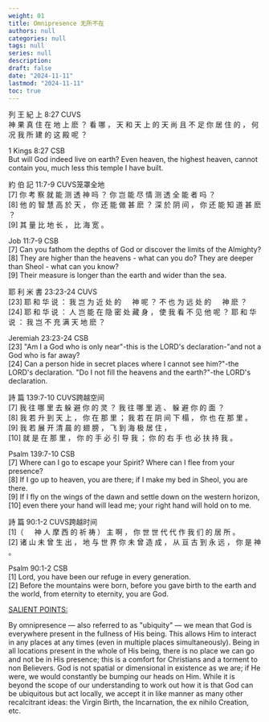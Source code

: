 ```yaml
---
weight: 01
title: Omnipresence 无所不在
authors: null
categories: null
tags: null
series: null
description: 
draft: false
date: "2024-11-11"
lastmod: "2024-11-11"
toc: true
---
```


<!--more-->

列 王 紀 上 8:27 CUVS  
神 果 真 住 在 地 上 麽 ？ 看 哪 ， 天 和 天 上 的 天 尚 且 不 足 你 居 住 的 ， 何 况 我 所 建 的 这 殿 呢 ？

1 Kings 8:27 CSB  
But will God indeed live on earth? Even heaven, the highest heaven, cannot contain you, much less this temple I have built.


約 伯 記 11:7-9 CUVS<label class="margin-toggle sidenote-number"></label><span class="sidenote">笼罩全地</span>   
[7] 你 考 察 就 能 测 透 神 吗 ？ 你 岂 能 尽 情 测 透 全 能 者 吗 ？   
[8] 他 的 智 慧 高 於 天 ， 你 还 能 做 甚 麽 ？ 深 於 阴 间 ， 你 还 能 知 道 甚 麽 ？   
[9] 其 量 比 地 长 ， 比 海 宽 。

Job 11:7-9 CSB  
[7] Can you fathom the depths of God or discover the limits of the Almighty?   
[8] They are higher than the heavens - what can you do? They are deeper than Sheol - what can you know?   
[9] Their measure is longer than the earth and wider than the sea.


耶 利 米 書 23:23-24 CUVS   
[23] 耶 和 华 说 ： 我 岂 为 近 处 的 　 神 呢 ？ 不 也 为 远 处 的 　 神 麽 ？   
[24] 耶 和 华 说 ： 人 岂 能 在 隐 密 处 藏 身 ， 使 我 看 不 见 他 呢 ？ 耶 和 华 说 ： 我 岂 不 充 满 天 地 麽 ？

Jeremiah 23:23-24 CSB  
[23] "Am I a God who is only near"-this is the LORD's declaration-"and not a God who is far away?   
[24] Can a person hide in secret places where I cannot see him?"-the LORD's declaration. "Do I not fill the heavens and the earth?"-the LORD's declaration.


詩 篇 139:7-10 CUVS<label class="margin-toggle sidenote-number"></label><span class="sidenote">跨越空间</span>   
[7] 我 往 哪 里 去 躲 避 你 的 灵 ？ 我 往 哪 里 逃 、 躲 避 你 的 面 ？   
[8] 我 若 升 到 天 上 ， 你 在 那 里 ； 我 若 在 阴 间 下 榻 ， 你 也 在 那 里 。   
[9] 我 若 展 开 清 晨 的 翅 膀 ， 飞 到 海 极 居 住 ，   
[10] 就 是 在 那 里 ， 你 的 手 必 引 导 我 ； 你 的 右 手 也 必 扶 持 我 。

Psalm 139:7-10 CSB  
[7] Where can I go to escape your Spirit? Where can I flee from your presence?   
[8] If I go up to heaven, you are there; if I make my bed in Sheol, you are there.   
[9] If I fly on the wings of the dawn and settle down on the western horizon,   
[10] even there your hand will lead me; your right hand will hold on to me.


詩 篇 90:1-2 CUVS<label class="margin-toggle sidenote-number"></label><span class="sidenote">跨越时间</span>   
[1]（ 　 神 人 摩 西 的 祈 祷 ） 主 啊 ， 你 世 世 代 代 作 我 们 的 居 所 。   
[2] 诸 山 未 曾 生 出 ， 地 与 世 界 你 未 曾 造 成 ， 从 亘 古 到 永 远 ， 你 是 神 。

Psalm 90:1-2 CSB   
[1] Lord, you have been our refuge in every generation.   
[2] Before the mountains were born, before you gave birth to the earth and the world, from eternity to eternity, you are God.


<a href = "https://www.blueletterbible.org/faq/attributes.cfm" target="_blank" rel="noopener noreferrer">SALIENT POINTS:</a>
  
By omnipresence — also referred to as "ubiquity" — we mean that God is everywhere present in the fullness of His being. 
This allows Him to interact in any places at any times (even in multiple places simultaneously). 
Being in all locations present in the whole of His being, there is no place we can go and not be in His presence; 
this is a comfort for Christians and a torment to non Believers. 
God is not spatial or dimensional in existence as we are; if He were, we would constantly be bumping our heads on Him. 
While it is beyond the scope of our understanding to work out how it is that God can be ubiquitous but act locally, 
we accept it in like manner as many other recalcitrant ideas: the Virgin Birth, the Incarnation, the ex nihilo Creation, etc.